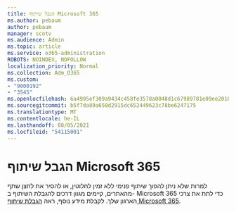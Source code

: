 ```yaml
---
title: הגבל שיתוף Microsoft 365
ms.author: pebaum
author: pebaum
manager: scotv
ms.audience: Admin
ms.topic: article
ms.service: o365-administration
ROBOTS: NOINDEX, NOFOLLOW
localization_priority: Normal
ms.collection: Adm_O365
ms.custom:
- "9000192"
- "3545"
ms.openlocfilehash: 6a4995ef309a9434c458fe3578a0048d1c67989781e09ee2018fda867c0b69f5
ms.sourcegitcommit: b5f7da89a650d2915dc652449623c78be6247175
ms.translationtype: MT
ms.contentlocale: he-IL
ms.lasthandoff: 08/05/2021
ms.locfileid: "54115001"
---
```

# <a name="limit-sharing-in-microsoft-365"></a>הגבל שיתוף Microsoft 365

למרות שלא ניתן להפוך שיתוף פנימי ללא זמין לחלוטין, או להסיר את לחצן שתף מהאתרים, קיימים מגוון דרכים להגבלת השיתוף ב- Microsoft 365 כדי לתת את צרכי הארגון שלך. לקבלת מידע נוסף, ראה [הגבלת שיתוף Microsoft 365](https://docs.microsoft.com/Office365/Enterprise/microsoft-365-limit-sharing).
